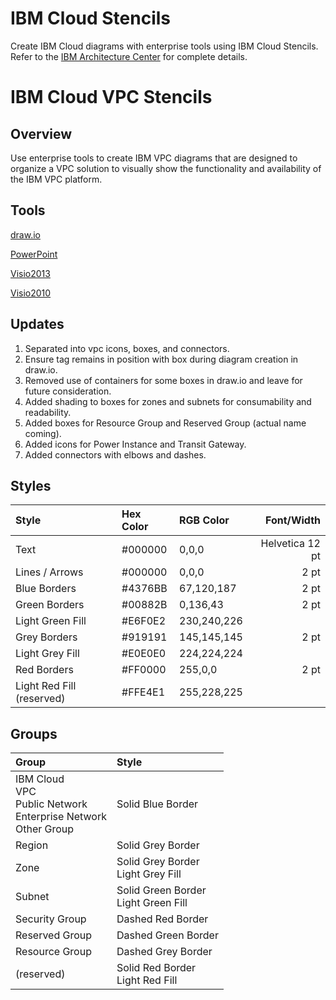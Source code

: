# IBM Cloud Stencils

Create IBM Cloud diagrams with enterprise tools using IBM Cloud Stencils.  
Refer to the [IBM Architecture Center](https://www.ibm.com/cloud/garage/architectures/edit) for complete details.

# IBM Cloud VPC Stencils

## Overview

Use enterprise tools to create IBM VPC diagrams that are designed to organize a VPC solution to visually show the functionality and availability of the IBM VPC platform.    

## Tools

[draw.io](/drawio/drawio.md)

[PowerPoint](/powerpoint/powerpoint.md)

[Visio2013](/visio2013/visio2013.md)

[Visio2010](/visio2010/visio2010.md)

## Updates

1. Separated into vpc icons, boxes, and connectors.
2. Ensure tag remains in position with box during diagram creation in draw.io.  
3. Removed use of containers for some boxes in draw.io and leave for future consideration.
4. Added shading to boxes for zones and subnets for consumability and readability.
5. Added boxes for Resource Group and Reserved Group (actual name coming).
6. Added icons for Power Instance and Transit Gateway.
7. Added connectors with elbows and dashes. 

## Styles

| Style | Hex Color | RGB Color | Font/Width |
| :--- | :--- | :--- | ---: |
| Text | #000000 | 0,0,0 | Helvetica 12 pt |
| Lines / Arrows | #000000 | 0,0,0 | 2 pt |
| Blue Borders | #4376BB | 67,120,187 | 2 pt |
| Green Borders | #00882B | 0,136,43 | 2 pt |
| Light Green Fill | #E6F0E2 | 230,240,226 | |
| Grey Borders | #919191 | 145,145,145 | 2 pt |
| Light Grey Fill | #E0E0E0 | 224,224,224 | |
| Red Borders | #FF0000 | 255,0,0 | 2 pt |
| Light Red Fill (reserved) | #FFE4E1 | 255,228,225 | |

## Groups

| Group | Style |
| :--- | :--- |
| IBM Cloud<br/>VPC<br/>Public Network<br/>Enterprise Network<br/>Other Group | Solid Blue Border |
| Region | Solid Grey Border |
| Zone | Solid Grey Border<br/>Light Grey Fill |
| Subnet | Solid Green Border<br>Light Green Fill |
| Security Group | Dashed Red Border |
| Reserved Group | Dashed Green Border |
| Resource Group | Dashed Grey Border |
| (reserved) | Solid Red Border<br>Light Red Fill |
